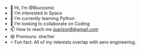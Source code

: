 - 👋 Hi, I’m @Blucosmic
- 👀 I’m interested in Space
- 🌱 I’m currently learning Python
- 💞️ I’m looking to collaborate on Coding
- 📫 How to reach me jparison8@gmail.com
- 😄 Pronouns: she/her
- ⚡ Fun fact: All of my interests overlap with aero engineering.

<!---
Blucosmic/Blucosmic is a ✨ special ✨ repository because its `README.md` (this file) appears on your GitHub profile.
You can click the Preview link to take a look at your changes.
--->
